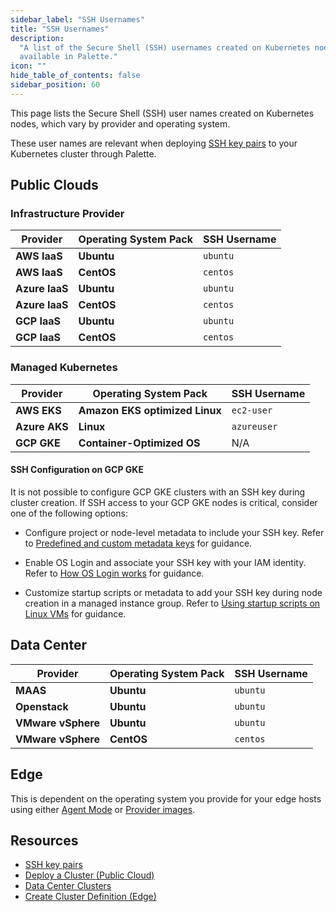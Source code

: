 ```yaml
---
sidebar_label: "SSH Usernames"
title: "SSH Usernames"
description:
  "A list of the Secure Shell (SSH) usernames created on Kubernetes nodes for each provider and operating system pack
  available in Palette."
icon: ""
hide_table_of_contents: false
sidebar_position: 60
---
```


This page lists the Secure Shell (SSH) user names created on Kubernetes nodes, which vary by provider and operating
system.

These user names are relevant when deploying [SSH key pairs](../clusters/cluster-management/ssh-keys.md) to your
Kubernetes cluster through Palette.

## Public Clouds

### Infrastructure Provider

| Provider       | Operating System Pack | SSH Username |
| -------------- | --------------------- | ------------ |
| **AWS IaaS**   | **Ubuntu**            | `ubuntu`     |
| **AWS IaaS**   | **CentOS**            | `centos`     |
| **Azure IaaS** | **Ubuntu**            | `ubuntu`     |
| **Azure IaaS** | **CentOS**            | `centos`     |
| **GCP IaaS**   | **Ubuntu**            | `ubuntu`     |
| **GCP IaaS**   | **CentOS**            | `centos`     |

### Managed Kubernetes

| Provider      | Operating System Pack          | SSH Username |
| ------------- | ------------------------------ | ------------ |
| **AWS EKS**   | **Amazon EKS optimized Linux** | `ec2-user`   |
| **Azure AKS** | **Linux**                      | `azureuser`  |
| **GCP GKE**   | **Container-Optimized OS**     | N/A          |

#### SSH Configuration on GCP GKE

It is not possible to configure GCP GKE clusters with an SSH key during cluster creation. If SSH access to your GCP GKE
nodes is critical, consider one of the following options:

- Configure project or node-level metadata to include your SSH key. Refer to
  [Predefined and custom metadata keys](https://cloud.google.com/compute/docs/metadata/overview#predefined-and-custom-metadata-keys)
  for guidance.

- Enable OS Login and associate your SSH key with your IAM identity. Refer to
  [How OS Login works](https://cloud.google.com/compute/docs/oslogin#how_os_login_works) for guidance.

- Customize startup scripts or metadata to add your SSH key during node creation in a managed instance group. Refer to
  [Using startup scripts on Linux VMs](https://cloud.google.com/compute/docs/instances/startup-scripts/linux) for
  guidance.

## Data Center

| Provider           | Operating System Pack | SSH Username |
| ------------------ | --------------------- | ------------ |
| **MAAS**           | **Ubuntu**            | `ubuntu`     |
| **Openstack**      | **Ubuntu**            | `ubuntu`     |
| **VMware vSphere** | **Ubuntu**            | `ubuntu`     |
| **VMware vSphere** | **CentOS**            | `centos`     |

## Edge

This is dependent on the operating system you provide for your edge hosts using either
[Agent Mode](../deployment-modes/agent-mode/agent-mode.md) or
[Provider images](../clusters/edge/edgeforge-workflow/palette-canvos/build-provider-images.md).

## Resources

- [SSH key pairs](../clusters/cluster-management/ssh-keys.md)
- [Deploy a Cluster (Public Cloud)](../clusters/public-cloud/deploy-k8s-cluster.md)
- [Data Center Clusters](../clusters/data-center/data-center.md)
- [Create Cluster Definition (Edge)](../clusters/edge/site-deployment/cluster-deployment.md)
